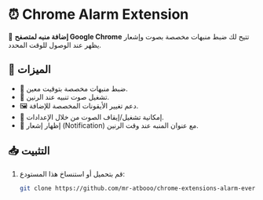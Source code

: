# ⏰ Chrome Alarm Extension

🚀 **إضافة منبه لمتصفح Google Chrome** تتيح لك ضبط منبهات مخصصة بصوت وإشعار يظهر عند الوصول للوقت المحدد.

## 🌟 الميزات
- 🔔 ضبط منبهات مخصصة بتوقيت معين.
- 🎵 تشغيل صوت تنبيه عند الرنين.
- 🖼️ دعم تغيير الأيقونات المخصصة للإضافة.
- 🔕 إمكانية تشغيل/إيقاف الصوت من خلال الإعدادات.
- 🔔 إظهار إشعار (Notification) مع عنوان المنبه عند وقت الرنين.

## 📥 التثبيت
1. قم بتحميل أو استنساخ هذا المستودع:
   ```sh
   git clone https://github.com/mr-atbooo/chrome-extensions-alarm-every-custom-minutes.git
   
